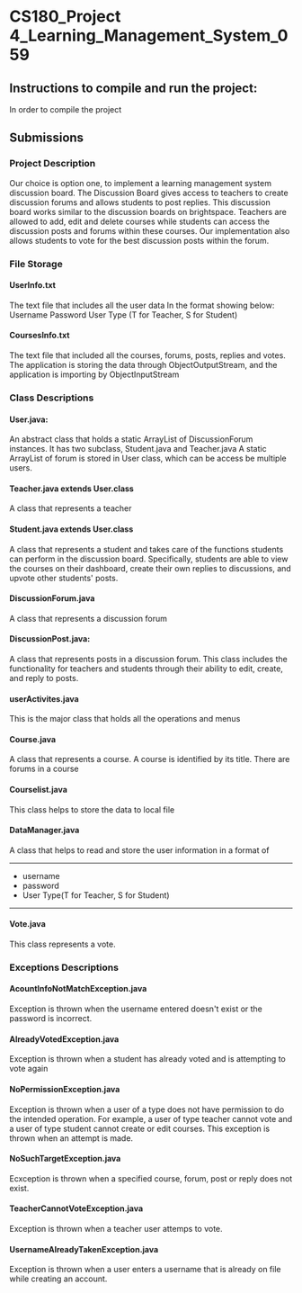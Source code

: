# CS180_Project 4_Learning_Management_System_059

## Instructions to compile and run the project:

In order to compile the project

## Submissions

### Project Description
Our choice is option one, to implement a learning management system discussion board. The Discussion Board gives access to teachers to create discussion forums and allows students to post replies. This discussion board works similar to the discussion boards on brightspace. Teachers are allowed to add, edit and delete courses while students can access the discussion posts and forums within these courses. Our implementation also allows students to vote for the best discussion posts within the forum.

### File Storage

#### UserInfo.txt
The text file that includes all the user data
In the format showing below:
Username
Password
User Type (T for Teacher, S for Student)


#### CoursesInfo.txt
The text file that included all the courses, forums, posts, replies and votes.
The application is storing the data through ObjectOutputStream, and the application is importing by ObjectInputStream


### Class Descriptions

#### User.java:
An abstract class that holds a static ArrayList of DiscussionForum instances.
It has two subclass, Student.java and Teacher.java
A static ArrayList of forum is stored in User class, which can be access be multiple users.
#### Teacher.java extends User.class
A class that represents a teacher

#### Student.java extends User.class
A class that represents a student and takes care of the functions students can perform in the discussion board. Specifically, students are able to view the courses on their dashboard, create their own replies to discussions, and upvote other students' posts.

#### DiscussionForum.java
A class that represents a discussion forum

#### DiscussionPost.java:
A class that represents posts in a discussion forum. This class includes the functionality for teachers and students through their ability to edit, create, and reply to posts.

#### userActivites.java
This is the major class that holds all the operations and menus

#### Course.java
A class that represents a course. A course is identified by its title. There are forums in a course

#### Courselist.java
This class helps to store the data to local file

#### DataManager.java
A class that helps to read and store the user information in a format of
 * ************************************
 * username
 * password
 * User Type(T for Teacher, S for Student)
 * ************************************

#### Vote.java
This class represents a vote.

### Exceptions Descriptions

#### AcountInfoNotMatchException.java
Exception is thrown when the username entered doesn't exist or the password is incorrect.

#### AlreadyVotedException.java
Exception is thrown when a student has already voted and is attempting to vote again

#### NoPermissionException.java
Exception is thrown when a user of a type does not have permission to do the intended operation. For example, a user of type teacher cannot vote and a user of type student cannot create or edit courses. This exception is thrown when an attempt is made.

#### NoSuchTargetException.java
Ecxception is thrown when a specified course, forum, post or reply does not exist.

#### TeacherCannotVoteException.java
Exception is thrown when a teacher user attemps to vote.

#### UsernameAlreadyTakenException.java
Exception is thrown when a user enters a username that is already on file while creating an account.


